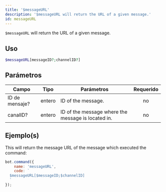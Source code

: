 ```yaml
---
title: '$messageURL'
description: '$messageURL will return the URL of a given message.'
id: messageURL
---
```


`$messageURL` will return the URL of a given message.

## Uso

```php
$messageURL[messageID?;channelID?]
```

## Parámetros

| Campo          | Tipo   | Parámetros                                         | Requerido |
| -------------- | ------ | -------------------------------------------------- |:---------:|
| ID de mensaje? | entero | ID of the message.                                 |    no     |
| canalID?       | entero | ID of the message where the message is located in. |    no     |

## Ejemplo(s)

This will return the message URL of the message which executed the command:

```javascript
bot.command({
    name: 'messageURL',
    code: `
  $messageURL[$messageID;$channelID]
  `
});
```

